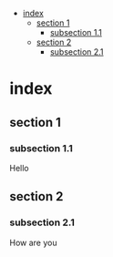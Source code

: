 -   [index](#_index)
    -   [section 1](#_section_1)
        -   [subsection 1.1](#_subsection_1_1)
    -   [section 2](#_section_2)
        -   [subsection 2.1](#_subsection_2_1)

# index

## section 1

### subsection 1.1

Hello

## section 2

### subsection 2.1

How are you
